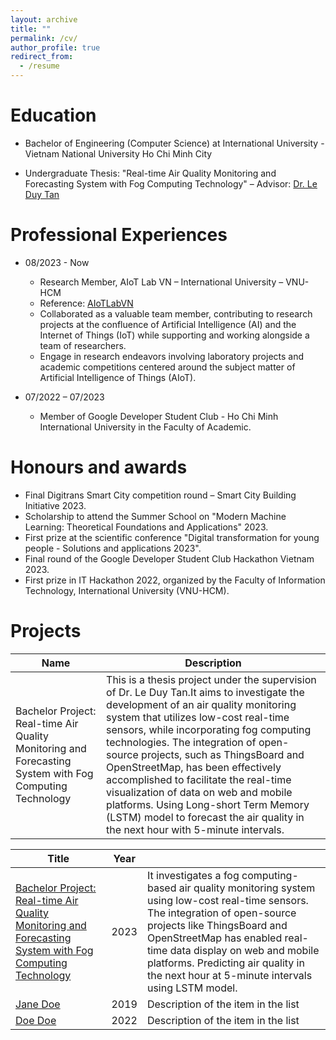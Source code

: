 ```yaml
---
layout: archive
title: ""
permalink: /cv/
author_profile: true
redirect_from:
  - /resume
---
```


Education
======
* Bachelor of Engineering (Computer Science) at International University - Vietnam National University Ho Chi Minh City
- Undergraduate Thesis: "Real-time Air Quality Monitoring and Forecasting System with Fog Computing Technology" – Advisor: [Dr. Le Duy Tan](https://www.leduytanit.com/)

Professional Experiences
======
* 08/2023 - Now
  * Research Member, AIoT Lab VN – International University – VNU-HCM
  * Reference: [AIoTLabVN](https://aiotlab.vn/)
  * Collaborated as a valuable team member, contributing to research projects at the confluence of Artificial Intelligence (AI) and the Internet of Things (IoT) while supporting and working alongside a team of researchers.
  * Engage in research endeavors involving laboratory projects and academic competitions centered around the subject matter of Artificial Intelligence of Things (AIoT).

* 07/2022 – 07/2023
  * Member of Google Developer Student Club - Ho Chi Minh International University in the Faculty of Academic.

Honours and awards
======
* Final Digitrans Smart City competition round – Smart City Building Initiative 2023.
* Scholarship to attend the Summer School on "Modern Machine Learning: Theoretical Foundations
and Applications" 2023.
* First prize at the scientific conference "Digital transformation for young people - Solutions and
applications 2023".
* Final round of the Google Developer Student Club Hackathon Vietnam 2023.
* First prize in IT Hackathon 2022, organized by the Faculty of Information Technology, International
University (VNU-HCM).

Projects
======
| Name            |  Description                                                |
| --------         |  ------------------------------------------------------------ |
| Bachelor Project: Real-time Air Quality Monitoring and Forecasting System with Fog Computing Technology | This is a thesis project under the supervision of Dr. Le Duy Tan.It aims to investigate the development of an air quality monitoring system that utilizes low-cost real-time sensors, while incorporating fog computing technologies. The integration of open-source projects, such as ThingsBoard and OpenStreetMap, has been effectively accomplished to facilitate the real-time visualization of data on web and mobile platforms. Using Long-short Term Memory (LSTM) model to forecast the air quality in the next hour with 5-minute intervals. |

| Title            | Year   |                                                              |
| --------         | ------ | ------------------------------------------------------------ |
| [Bachelor Project: Real-time Air Quality Monitoring and Forecasting System with Fog Computing Technology](https://github.com/Nguyenle23/AIAir-Quality-System)    | 2023   | It investigates a fog computing-based air quality monitoring system using low-cost real-time sensors. The integration of open-source projects like ThingsBoard and OpenStreetMap has enabled real-time data display on web and mobile platforms. Predicting air quality in the next hour at 5-minute intervals using LSTM model.                          |
| [Jane Doe](#)    | 2019   | Description of the item in the list                          |
| [Doe Doe](#)     | 2022   | Description of the item in the list                          |

 




